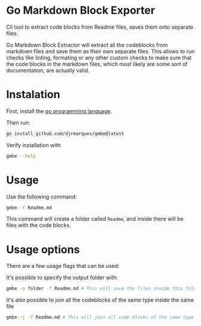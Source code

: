 # Go Markdown Block Exporter
Cli tool to extract code blocks from Readme files, saves them onto separate files.

Go Markdown Block Extractor will extract all the codeblocks from markdown files and save them as their own separate files.
This allows to run checks like linting, formating or any other custom checks to make sure that the code blocks in the markdown files,
which most likely are some sort of documentation, are actually valid. 

# Instalation
First, install the [go programming language](https://go.dev/doc/install). 

Then run:

```sh
go install github.com/djrmarques/gmbe@latest
```

Verify installation with
 
 ```sh
gmbe --help
 ```
 
 
# Usage

Use the following command:

```sh
gmbe -f Readme.md
```

This command will create a folder called `Readme`, and inside there will be files with the code blocks.

# Usage options
There are a few usage flags that can be used:

It's possible to specify the output folder with:
``` sh
gmbe -o folder -f Readme.md # This will save the files inside this folder
```

It's also possible to join all the codeblocks of the same type inside the same file
``` sh
gmbe -j -f Readme.md # This will join all code blocks of the same type in the same file
```



